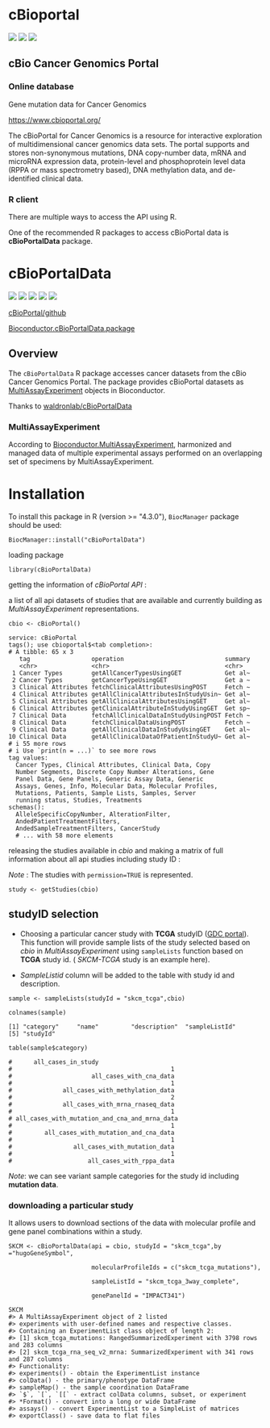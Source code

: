 
# cBioportal

![](https://img.shields.io/badge/Version-v6.0.5-blue?style=flat-square)
![](https://img.shields.io/badge/Totall%20Rank-99.96%25-brightgreen?style=flat-square&link=https%3A%2F%2Fwww.cbioportal.org%2F)
![](https://img.shields.io/badge/Open%20Access-100%25-green?style=flat-square)

## cBio Cancer Genomics Portal

### Online database

Gene mutation data for Cancer Genomics

<https://www.cbioportal.org/>

The cBioPortal for Cancer Genomics is a resource for interactive
exploration of multidimensional cancer genomics data sets. The portal
supports and stores non-synonymous mutations, DNA copy-number data, mRNA
and microRNA expression data, protein-level and phosphoprotein level
data (RPPA or mass spectrometry based), DNA methylation data, and
de-identified clinical data.

### R client

There are multiple ways to access the API using R.

One of the recommended R packages to access cBioPortal data is
**cBioPortalData** package.

# cBioPortalData

![](https://img.shields.io/badge/version-2.12.0-blue?style=flat-square)
![](https://img.shields.io/badge/rank-308%2F2266-blue?style=flat-square)
![](https://img.shields.io/badge/In%20Bioconductor-4%20years-yellowgreen?style=flat-square)
![](https://img.shields.io/badge/Depends-R%20(%3E%3D%204.3.0)-success?style=flat-square)
![](https://img.shields.io/badge/Platforms-All-%2397ca00?style=flat-square)

[cBioPortal/github](waldronlab.io/cBioPortalData/)

[Bioconductor.cBioPortalData.package](https://bioconductor.org/packages/release/bioc/html/cBioPortalData.html#archives)

## Overview

The `cBioPortalData` R package accesses cancer datasets from the cBio
Cancer Genomics Portal. The package provides cBioPortal datasets as
[MultiAssayExperiment](https://bioconductor.org/packages/3.19/MultiAssayExperiment)
objects in Bioconductor.

Thanks to [waldronlab/cBioPortalData](objects%20into%20Bioconductor.)

### MultiAssayExperiment

According to
[Bioconductor.MultiAssayExperiment](https://bioconductor.org/packages/3.19/bioc/html/MultiAssayExperiment.html#:~:text=DOI%3A%2010.18129/B9.bioc.MultiAssayExperiment),
harmonized and managed data of multiple experimental assays performed on
an overlapping set of specimens by MultiAssayExperiment.

# **Installation**

To install this package in R (version \>= "4.3.0"), `BiocManager`
package should be used:

```{r}
BiocManager::install("cBioPortalData")
```

loading package

```{r}
library(cBioPortalData)
```

getting the information of *cBioPortal* *API* :

a list of all api datasets of studies that are available and currently
building as *MultiAssayExperiment* representations.

```{r}
cbio <- cBioPortal()
```

```         
service: cBioPortal
tags(); use cbioportal$<tab completion>:
# A tibble: 65 x 3
   tag                 operation                            summary
   <chr>               <chr>                                <chr>  
 1 Cancer Types        getAllCancerTypesUsingGET            Get al~
 2 Cancer Types        getCancerTypeUsingGET                Get a ~
 3 Clinical Attributes fetchClinicalAttributesUsingPOST     Fetch ~
 4 Clinical Attributes getAllClinicalAttributesInStudyUsin~ Get al~
 5 Clinical Attributes getAllClinicalAttributesUsingGET     Get al~
 6 Clinical Attributes getClinicalAttributeInStudyUsingGET  Get sp~
 7 Clinical Data       fetchAllClinicalDataInStudyUsingPOST Fetch ~
 8 Clinical Data       fetchClinicalDataUsingPOST           Fetch ~
 9 Clinical Data       getAllClinicalDataInStudyUsingGET    Get al~
10 Clinical Data       getAllClinicalDataOfPatientInStudyU~ Get al~
# i 55 more rows
# i Use `print(n = ...)` to see more rows
tag values:
  Cancer Types, Clinical Attributes, Clinical Data, Copy
  Number Segments, Discrete Copy Number Alterations, Gene
  Panel Data, Gene Panels, Generic Assay Data, Generic
  Assays, Genes, Info, Molecular Data, Molecular Profiles,
  Mutations, Patients, Sample Lists, Samples, Server
  running status, Studies, Treatments
schemas():
  AlleleSpecificCopyNumber, AlterationFilter,
  AndedPatientTreatmentFilters,
  AndedSampleTreatmentFilters, CancerStudy
  # ... with 58 more elements
```

releasing the studies available in *cbio* and making a matrix of full
information about all api studies including study ID :

$Note$ : The studies with `permission=TRUE` is represented.

```{r}
study <- getStudies(cbio)
```

## studyID selection

-   Choosing a particular cancer study with **TCGA** studyID ([GDC
    portal](https://portal.gdc.cancer.gov/)). This function will provide
    sample lists of the study selected based on *cbio* in
    *MultiAssayExperiment* using `sampleLists` function based on
    **TCGA** study id. ( *SKCM-TCGA* study is an example here).

-   *SampleListid* column will be added to the table with study id and
    description.

```{r}
sample <- sampleLists(studyId = "skcm_tcga",cbio)
```

```{r}
colnames(sample)
```

```         
[1] "category"     "name"         "description"  "sampleListId"
[5] "studyId"  
```

```{r}
table(sample$category)
```

```         
#      all_cases_in_study 
#                                            1 
#                      all_cases_with_cna_data 
#                                            1 
#              all_cases_with_methylation_data 
#                                            2 
#              all_cases_with_mrna_rnaseq_data 
#                                            1 
# all_cases_with_mutation_and_cna_and_mrna_data 
#                                            1 
#         all_cases_with_mutation_and_cna_data 
#                                            1 
#                 all_cases_with_mutation_data 
#                                            1 
#                     all_cases_with_rppa_data
```

$Note$: we can see variant sample categories for the study id including
**mutation data**.

### downloading a particular study

It allows users to download sections of the data with molecular profile and gene panel combinations within a study.

```
SKCM <- cBioPortalData(api = cbio, studyId = "skcm_tcga",by ="hugoGeneSymbol",
 
                       molecularProfileIds = c("skcm_tcga_mutations"),

                       sampleListId = "skcm_tcga_3way_complete",
 
                       genePanelId = "IMPACT341")
```

```
SKCM
#> A MultiAssayExperiment object of 2 listed
#> experiments with user-defined names and respective classes.
#> Containing an ExperimentList class object of length 2:
#> [1] skcm_tcga_mutations: RangedSummarizedExperiment with 3798 rows and 283 columns
#> [2] skcm_tcga_rna_seq_v2_mrna: SummarizedExperiment with 341 rows and 287 columns
#> Functionality:
#> experiments() - obtain the ExperimentList instance
#> colData() - the primary/phenotype DataFrame
#> sampleMap() - the sample coordination DataFrame
#> `$`, `[`, `[[` - extract colData columns, subset, or experiment
#> *Format() - convert into a long or wide DataFrame
#> assays() - convert ExperimentList to a SimpleList of matrices
#> exportClass() - save data to flat files
```

